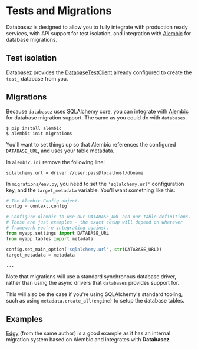 # Tests and Migrations

Databasez is designed to allow you to fully integrate with production
ready services, with API support for test isolation, and integration
with [Alembic][alembic] for database migrations.

## Test isolation

Databasez provides the [DatabaseTestClient](./test-client.md#databasetestclient) already configured
to create the `test_` database from you.

## Migrations

Because `databasez` uses SQLAlchemy core, you can integrate with [Alembic][alembic]
for database migration support. The same as you could do with `databases`.

```shell
$ pip install alembic
$ alembic init migrations
```

You'll want to set things up so that Alembic references the configured
`DATABASE_URL`, and uses your table metadata.

In `alembic.ini` remove the following line:

```shell
sqlalchemy.url = driver://user:pass@localhost/dbname
```

In `migrations/env.py`, you need to set the ``'sqlalchemy.url'`` configuration key,
and the `target_metadata` variable. You'll want something like this:

```python
# The Alembic Config object.
config = context.config

# Configure Alembic to use our DATABASE_URL and our table definitions.
# These are just examples - the exact setup will depend on whatever
# framework you're integrating against.
from myapp.settings import DATABASE_URL
from myapp.tables import metadata

config.set_main_option('sqlalchemy.url', str(DATABASE_URL))
target_metadata = metadata

...
```

Note that migrations will use a standard synchronous database driver,
rather than using the async drivers that `databases` provides support for.

This will also be the case if you're using SQLAlchemy's standard tooling, such
as using `metadata.create_all(engine)` to setup the database tables.

## Examples

[Edgy][edgy] (from the same author) is a good example as it has an internal migration system
based on Alembic and integrates with **Databasez**.

[alembic]: https://alembic.sqlalchemy.org/en/latest/
[edgy]: https://edgy.dymmon

